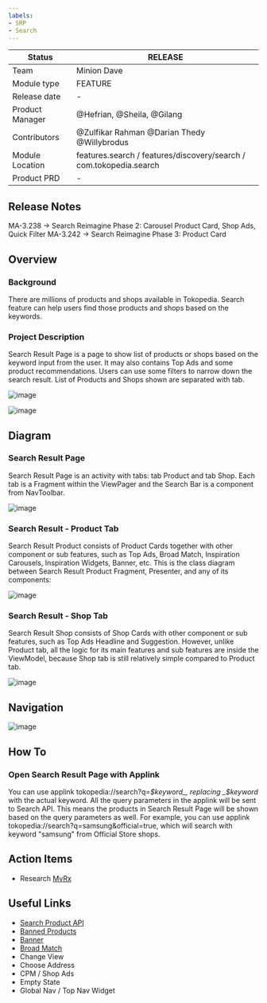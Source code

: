 ```yaml
---
labels:
- SRP
- Search
---
```

<!--left header table-->
| **Status**      | <!--start status:Green-->RELEASE<!--end status-->                  |
|-----------------|--------------------------------------------------------------------|
| Team            | Minion Dave                                                        |
| Module type     | <!--start status:Yellow-->FEATURE<!--end status-->                 |
| Release date    | -                                                                  |
| Product Manager | @Hefrian, @Sheila, @Gilang                                         |
| Contributors    | @Zulfikar Rahman @Darian Thedy @Willybrodus                        |
| Module Location | features.search / features/discovery/search / com.tokopedia.search |
| Product PRD     | -                                                                  |

<!--toc-->
## Release Notes
MA-3.238 -> Search Reimagine Phase 2: Carousel Product Card, Shop Ads, Quick Filter
MA-3.242 -> Search Reimagine Phase 3: Product Card

## Overview

### Background
There are millions of products and shops available in Tokopedia. Search feature can help users find those products and shops based on the keywords.

### Project Description
Search Result Page is a page to show list of products or shops based on the keyword input from the user. It may also contains Top Ads and some product recommendations. Users can use some filters to narrow down the search result. List of Products and Shops shown are separated with tab.

![image](https://docs-android.tokopedia.net/images/docs/search/product_tab_description.png)

![image](https://docs-android.tokopedia.net/images/docs/search/shop_tab_description.png)

## Diagram

### Search Result Page
Search Result Page is an activity with tabs: tab Product and tab Shop. Each tab is a Fragment within the ViewPager and the Search Bar is a component from NavToolbar.

![image](https://docs-android.tokopedia.net/images/docs/search/srp_diagram.png)

### Search Result - Product Tab
Search Result Product consists of Product Cards together with other component or sub features, such as Top Ads, Broad Match, Inspiration Carousels, Inspiration Widgets, Banner, etc. This is the class diagram between Search Result Product Fragment, Presenter, and any of its components:

![image](https://docs-android.tokopedia.net/images/docs/search/product_diagram.png)

### Search Result - Shop Tab
Search Result Shop consists of Shop Cards with other component or sub features, such as Top Ads Headline and Suggestion. However, unlike Product tab, all the logic for its main features and sub features are inside the ViewModel, because Shop tab is still relatively simple compared to Product tab.

![image](https://docs-android.tokopedia.net/images/docs/search/shop_diagram.png)

## Navigation
![image](https://docs-android.tokopedia.net/images/docs/search/navigation.png)

## How To

### Open Search Result Page with Applink
You can use applink tokopedia://search?q=_$keyword_, replacing _$keyword_ with the actual keyword. All the query parameters in the applink will be sent to Search API. This means the products in Search Result Page will be shown based on the query parameters as well. For example, you can use applink tokopedia://search?q=samsung&official=true, which will search with keyword "samsung" from Official Store shops.

## Action Items

- Research [MvRx](https://github.com/airbnb/mavericks)

## Useful Links
- [Search Product API](https://tokopedia.atlassian.net/wiki/spaces/SE/pages/354713601#API-SearchProduct-GQL)
- [Banned Products](https://tokopedia.atlassian.net/wiki/spaces/PA/pages/2065843034/Search+Result+Page+-+Banned+Products)
- [Banner](https://tokopedia.atlassian.net/wiki/spaces/PA/pages/2067141109/Search+Result+Page+-+Banner)
- [Broad Match](https://tokopedia.atlassian.net/wiki/spaces/PA/pages/2068155239/Search+Result+Page+-+Broad+Match)
- Change View
- Choose Address 
- CPM / Shop Ads 
- Empty State 
- Global Nav / Top Nav Widget

